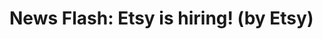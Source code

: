 <!--
id: 933864853
link: http://tumblr.atmos.org/post/933864853/news-flash-etsy-is-hiring-by-etsy
slug: news-flash-etsy-is-hiring-by-etsy
date: Tue Aug 10 2010 15:23:49 GMT-0700 (PDT)
publish: 2010-08-010
tags: 
title: News Flash: Etsy is hiring! (by Etsy)
-->


News Flash: Etsy is hiring! (by Etsy)
=====================================



